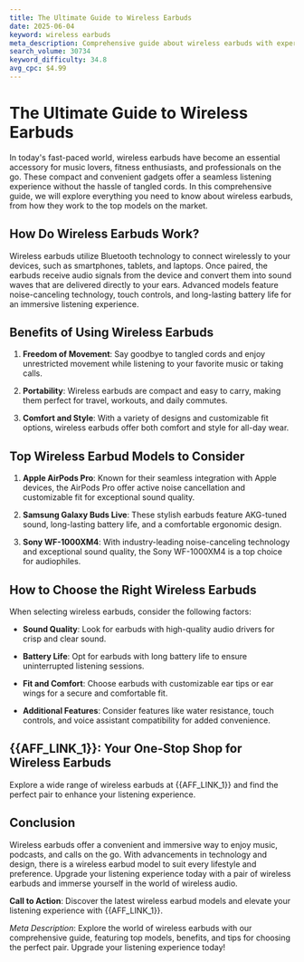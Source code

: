 ```yaml
---
title: The Ultimate Guide to Wireless Earbuds
date: 2025-06-04
keyword: wireless earbuds
meta_description: Comprehensive guide about wireless earbuds with expert insights and tips.
search_volume: 30734
keyword_difficulty: 34.8
avg_cpc: $4.99
---
```


# The Ultimate Guide to Wireless Earbuds

In today's fast-paced world, wireless earbuds have become an essential accessory for music lovers, fitness enthusiasts, and professionals on the go. These compact and convenient gadgets offer a seamless listening experience without the hassle of tangled cords. In this comprehensive guide, we will explore everything you need to know about wireless earbuds, from how they work to the top models on the market.

## How Do Wireless Earbuds Work?

Wireless earbuds utilize Bluetooth technology to connect wirelessly to your devices, such as smartphones, tablets, and laptops. Once paired, the earbuds receive audio signals from the device and convert them into sound waves that are delivered directly to your ears. Advanced models feature noise-canceling technology, touch controls, and long-lasting battery life for an immersive listening experience.

## Benefits of Using Wireless Earbuds

1. **Freedom of Movement**: Say goodbye to tangled cords and enjoy unrestricted movement while listening to your favorite music or taking calls.
   
2. **Portability**: Wireless earbuds are compact and easy to carry, making them perfect for travel, workouts, and daily commutes.
   
3. **Comfort and Style**: With a variety of designs and customizable fit options, wireless earbuds offer both comfort and style for all-day wear.

## Top Wireless Earbud Models to Consider

1. **Apple AirPods Pro**: Known for their seamless integration with Apple devices, the AirPods Pro offer active noise cancellation and customizable fit for exceptional sound quality.
   
2. **Samsung Galaxy Buds Live**: These stylish earbuds feature AKG-tuned sound, long-lasting battery life, and a comfortable ergonomic design.
   
3. **Sony WF-1000XM4**: With industry-leading noise-canceling technology and exceptional sound quality, the Sony WF-1000XM4 is a top choice for audiophiles.

## How to Choose the Right Wireless Earbuds

When selecting wireless earbuds, consider the following factors:
- **Sound Quality**: Look for earbuds with high-quality audio drivers for crisp and clear sound.
   
- **Battery Life**: Opt for earbuds with long battery life to ensure uninterrupted listening sessions.
   
- **Fit and Comfort**: Choose earbuds with customizable ear tips or ear wings for a secure and comfortable fit.
   
- **Additional Features**: Consider features like water resistance, touch controls, and voice assistant compatibility for added convenience.

## {{AFF_LINK_1}}: Your One-Stop Shop for Wireless Earbuds

Explore a wide range of wireless earbuds at {{AFF_LINK_1}} and find the perfect pair to enhance your listening experience.

## Conclusion

Wireless earbuds offer a convenient and immersive way to enjoy music, podcasts, and calls on the go. With advancements in technology and design, there is a wireless earbud model to suit every lifestyle and preference. Upgrade your listening experience today with a pair of wireless earbuds and immerse yourself in the world of wireless audio.

**Call to Action**: Discover the latest wireless earbud models and elevate your listening experience with {{AFF_LINK_1}}.

*Meta Description*: Explore the world of wireless earbuds with our comprehensive guide, featuring top models, benefits, and tips for choosing the perfect pair. Upgrade your listening experience today!
